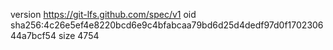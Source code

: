 version https://git-lfs.github.com/spec/v1
oid sha256:4c26e5ef4e8220bcd6e9c4bfabcaa79bd6d25d4dedf97d0f170230644a7bcf54
size 4754
